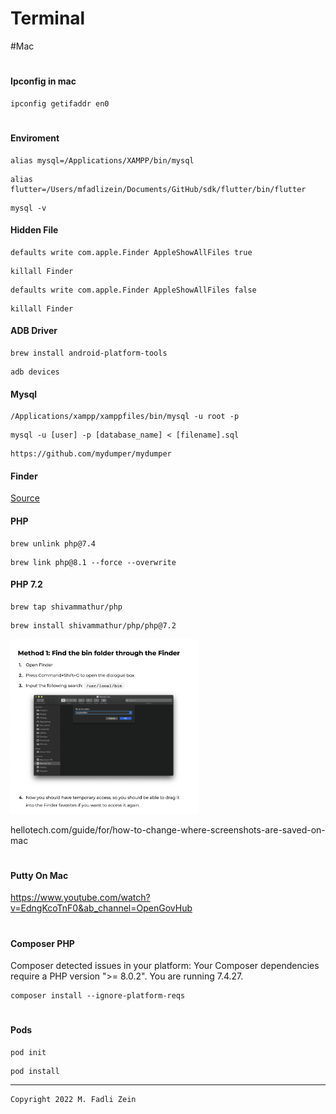 # Terminal

#Mac

#
#### Ipconfig in mac
```
ipconfig getifaddr en0
```

#
#### Enviroment
```
alias mysql=/Applications/XAMPP/bin/mysql
```
```
alias flutter=/Users/mfadlizein/Documents/GitHub/sdk/flutter/bin/flutter
```
```
mysql -v
```

#### Hidden File
```
defaults write com.apple.Finder AppleShowAllFiles true
```
```
killall Finder
```
```
defaults write com.apple.Finder AppleShowAllFiles false
```
```
killall Finder
```

#### ADB Driver
```
brew install android-platform-tools
```
```
adb devices
```

#### Mysql
```
/Applications/xampp/xamppfiles/bin/mysql -u root -p
```
```
mysql -u [user] -p [database_name] < [filename].sql
```
```
https://github.com/mydumper/mydumper
```

#### Finder

[Source](https://macpaw.com/how-to/access-bin-folder-mac)

#### PHP
```
brew unlink php@7.4
```
```
brew link php@8.1 --force --overwrite
```

#### PHP 7.2
```
brew tap shivammathur/php
```
```
brew install shivammathur/php/php@7.2
```

<pre>
<img src="https://github.com/gzeinnumer/Terminal/blob/master/preview/preview1.png" width="300">
</pre>

hellotech.com/guide/for/how-to-change-where-screenshots-are-saved-on-mac

#
#### Putty On Mac

https://www.youtube.com/watch?v=EdngKcoTnF0&ab_channel=OpenGovHub

#
#### Composer PHP

Composer detected issues in your platform: Your Composer dependencies require a PHP version ">= 8.0.2". You are running 7.4.27.
```
composer install --ignore-platform-reqs
```

#
#### Pods
```
pod init
```
```
pod install
```

---

```
Copyright 2022 M. Fadli Zein
```